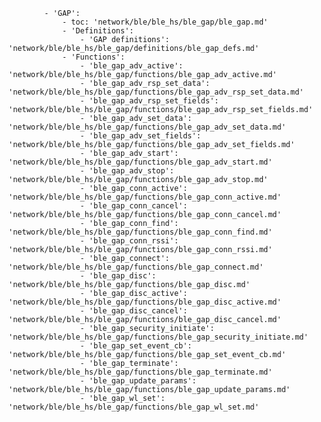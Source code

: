             - 'GAP':
                - toc: 'network/ble/ble_hs/ble_gap/ble_gap.md'
                - 'Definitions':
                    - 'GAP definitions': 'network/ble/ble_hs/ble_gap/definitions/ble_gap_defs.md'
                - 'Functions':
                    - 'ble_gap_adv_active': 'network/ble/ble_hs/ble_gap/functions/ble_gap_adv_active.md'
                    - 'ble_gap_adv_rsp_set_data': 'network/ble/ble_hs/ble_gap/functions/ble_gap_adv_rsp_set_data.md'
                    - 'ble_gap_adv_rsp_set_fields': 'network/ble/ble_hs/ble_gap/functions/ble_gap_adv_rsp_set_fields.md'
                    - 'ble_gap_adv_set_data': 'network/ble/ble_hs/ble_gap/functions/ble_gap_adv_set_data.md'
                    - 'ble_gap_adv_set_fields': 'network/ble/ble_hs/ble_gap/functions/ble_gap_adv_set_fields.md'
                    - 'ble_gap_adv_start': 'network/ble/ble_hs/ble_gap/functions/ble_gap_adv_start.md'
                    - 'ble_gap_adv_stop': 'network/ble/ble_hs/ble_gap/functions/ble_gap_adv_stop.md'
                    - 'ble_gap_conn_active': 'network/ble/ble_hs/ble_gap/functions/ble_gap_conn_active.md'
                    - 'ble_gap_conn_cancel': 'network/ble/ble_hs/ble_gap/functions/ble_gap_conn_cancel.md'
                    - 'ble_gap_conn_find': 'network/ble/ble_hs/ble_gap/functions/ble_gap_conn_find.md'
                    - 'ble_gap_conn_rssi': 'network/ble/ble_hs/ble_gap/functions/ble_gap_conn_rssi.md'
                    - 'ble_gap_connect': 'network/ble/ble_hs/ble_gap/functions/ble_gap_connect.md'
                    - 'ble_gap_disc': 'network/ble/ble_hs/ble_gap/functions/ble_gap_disc.md'
                    - 'ble_gap_disc_active': 'network/ble/ble_hs/ble_gap/functions/ble_gap_disc_active.md'
                    - 'ble_gap_disc_cancel': 'network/ble/ble_hs/ble_gap/functions/ble_gap_disc_cancel.md'
                    - 'ble_gap_security_initiate': 'network/ble/ble_hs/ble_gap/functions/ble_gap_security_initiate.md'
                    - 'ble_gap_set_event_cb': 'network/ble/ble_hs/ble_gap/functions/ble_gap_set_event_cb.md'
                    - 'ble_gap_terminate': 'network/ble/ble_hs/ble_gap/functions/ble_gap_terminate.md'
                    - 'ble_gap_update_params': 'network/ble/ble_hs/ble_gap/functions/ble_gap_update_params.md'
                    - 'ble_gap_wl_set': 'network/ble/ble_hs/ble_gap/functions/ble_gap_wl_set.md'
